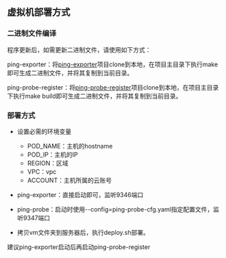 ## 虚拟机部署方式

### 二进制文件编译

程序更新后，如需更新二进制文件，请使用如下方式：

ping-exporter：将[ping-exporter](https://github.com/zbd20/ping-exporter)项目clone到本地，在项目主目录下执行make即可生成二进制文件，并将其复制到当前目录。

ping-probe-register：将[ping-probe-register](https://github.com/zbd20/ping-probe-register)项目clone到本地，在项目主目录下执行make build即可生成二进制文件，并将其复制到当前目录。

### 部署方式

- 设置必需的环境变量
  - POD_NAME：主机的hostname
  - POD_IP：主机的IP
  - REGION：区域
  - VPC：vpc
  - ACCOUNT：主机所属的云账号

- ping-exporter：直接启动即可，监听9346端口
- ping-probe：启动时使用--config=ping-probe-cfg.yaml指定配置文件，监听9347端口
- 拷贝vm文件夹到服务器后，执行deploy.sh部署。

建议ping-exporter启动后再启动ping-probe-register

